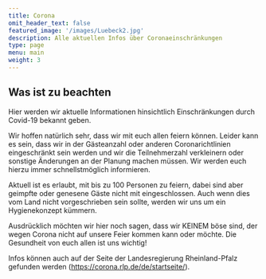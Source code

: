 ```yaml
---
title: Corona
omit_header_text: false
featured_image: '/images/Luebeck2.jpg'
description: Alle aktuellen Infos über Coronaeinschränkungen
type: page
menu: main
weight: 3
---
```


## Was ist zu beachten

Hier werden wir aktuelle Informationen hinsichtlich Einschränkungen durch Covid-19 bekannt geben.

Wir hoffen natürlich sehr, dass wir mit euch allen feiern können. 
Leider kann es sein, dass wir in der Gästeanzahl oder anderen Coronarichtlinien eingeschränkt sein werden und wir die Teilnehmerzahl verkleinern oder sonstige Änderungen an der Planung machen müssen. 
Wir werden euch hierzu immer schnellstmöglich informieren.

Aktuell ist es erlaubt, mit bis zu 100 Personen zu feiern, dabei sind aber geimpfte oder genesene Gäste nicht mit eingeschlossen. Auch wenn dies vom Land nicht vorgeschrieben sein sollte, werden wir uns um ein Hygienekonzept kümmern.

Ausdrücklich möchten wir hier noch sagen, dass wir KEINEM böse sind, der wegen Corona nicht auf unsere Feier kommen kann oder möchte. Die Gesundheit von euch allen ist uns wichtig!

Infos können auch auf der Seite der Landesregierung Rheinland-Pfalz gefunden werden (https://corona.rlp.de/de/startseite/).